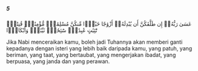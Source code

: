 ##### 5

<span class="ayah">عَسَىٰ رَبُّهُۥٓ إِن طَلَّقَكُنَّ أَن يُبْدِلَهُۥٓ أَزْوَٰجًا خَيْرًۭا مِّنكُنَّ مُسْلِمَٰتٍۢ مُّؤْمِنَٰتٍۢ قَٰنِتَٰتٍۢ تَٰٓئِبَٰتٍ عَٰبِدَٰتٍۢ سَٰٓئِحَٰتٍۢ ثَيِّبَٰتٍۢ وَأَبْكَارًۭا</span>

<span class="ayah_translation">Jika Nabi menceraikan kamu, boleh jadi Tuhannya akan memberi ganti kepadanya dengan isteri yang lebih baik daripada kamu, yang patuh, yang beriman, yang taat, yang bertaubat, yang mengerjakan ibadat, yang berpuasa, yang janda dan yang perawan.</span>
